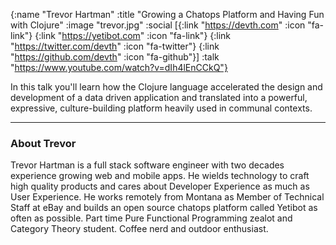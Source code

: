 {:name  "Trevor Hartman"
 :title "Growing a Chatops Platform and Having Fun with Clojure"
 :image "trevor.jpg"
 :social [{:link "https://devth.com" :icon "fa-link"}
          {:link "https://yetibot.com" :icon "fa-link"}
          {:link "https://twitter.com/devth" :icon "fa-twitter"}
          {:link "https://github.com/devth" :icon "fa-github"}]
 :talk "https://www.youtube.com/watch?v=dIh4lEnCCkQ"}

In this talk you'll learn how the Clojure language accelerated the design and development of a data driven application and translated into a powerful, expressive, culture-building platform heavily used in communal contexts.

---

### About Trevor

Trevor Hartman is a full stack software engineer with two decades experience growing web and mobile apps. He wields technology to craft high quality products and cares about Developer Experience as much as User Experience. He works remotely from Montana as Member of Technical Staff at eBay and builds an open source chatops platform called Yetibot as often as possible. Part time Pure Functional Programming zealot and Category Theory student. Coffee nerd and outdoor enthusiast.